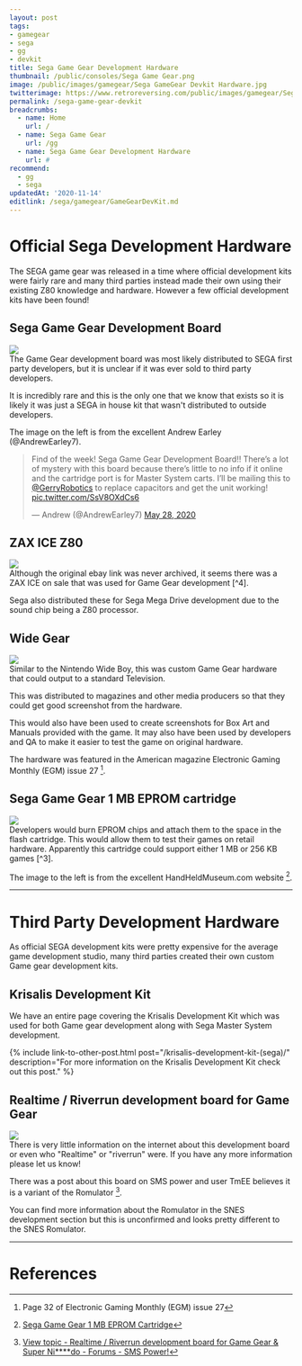 ```yaml
---
layout: post
tags: 
- gamegear
- sega
- gg
- devkit
title: Sega Game Gear Development Hardware
thumbnail: /public/consoles/Sega Game Gear.png
image: /public/images/gamegear/Sega GameGear Devkit Hardware.jpg
twitterimage: https://www.retroreversing.com/public/images/gamegear/Sega GameGear Devkit Hardware.jpg
permalink: /sega-game-gear-devkit
breadcrumbs:
  - name: Home
    url: /
  - name: Sega Game Gear
    url: /gg
  - name: Sega Game Gear Development Hardware
    url: #
recommend: 
  - gg
  - sega
updatedAt: '2020-11-14'
editlink: /sega/gamegear/GameGearDevKit.md
---
```


# Official Sega Development Hardware
The SEGA game gear was released in a time where official development kits were fairly rare and many third parties instead made their own using their existing Z80 knowledge and hardware. However a few official development kits have been found!

## Sega Game Gear Development Board
<section class="postSection">
    <img src="/public/images/gamegear/Sega Game Gear Development Board.jpg" class="wow slideInLeft postImage" />

 <div markdown="1">
The Game Gear development board was most likely distributed to SEGA first party developers, but it is unclear if it was ever sold to third party developers.

It is incredibly rare and this is the only one that we know that exists so it is likely it was just a SEGA in house kit that wasn't distributed to outside developers.

The image on the left is from the excellent Andrew Earley (@AndrewEarley7).
 </div>
</section> 

<blockquote class="twitter-tweet"><p lang="en" dir="ltr">Find of the week! Sega Game Gear Development Board!! There’s a lot of mystery with this board because there’s little to no info if it online and the cartridge port is for Master System carts. I’ll be mailing this to <a href="https://twitter.com/GerryRobotics?ref_src=twsrc%5Etfw">@GerryRobotics</a> to replace capacitors and get the unit working! <a href="https://t.co/SsV8OXdCs6">pic.twitter.com/SsV8OXdCs6</a></p>&mdash; Andrew (@AndrewEarley7) <a href="https://twitter.com/AndrewEarley7/status/1266102158614654976?ref_src=twsrc%5Etfw">May 28, 2020</a></blockquote> <script async src="https://platform.twitter.com/widgets.js" charset="utf-8"></script>


## ZAX ICE Z80
<section class="postSection">
    <img src="/public/images/gamegear/Sega ZAX ICE Z80.jpg" class="wow slideInLeft postImage" />

 <div markdown="1">
Although the original ebay link was never archived, it seems there was a ZAX ICE on sale that was used for Game Gear development [^4].

Sega also distributed these for Sega Mega Drive development due to the sound chip being a Z80 processor.
 </div>
</section> 



## Wide Gear
<section class="postSection">
    <img src="/public/images/gamegear/Sega Wide Gear.jpg" class="wow slideInLeft postImage" />

 <div markdown="1">
Similar to the Nintendo Wide Boy, this was custom Game Gear hardware that could output to a standard Television. 

This was distributed to magazines and other media producers so that they could get good screenshot from the hardware.

This would also have been used to create screenshots for Box Art and Manuals provided with the game. It may also have been used by developers and QA to make it easier to test the game on original hardware.

The hardware was featured in the American magazine Electronic Gaming Monthly (EGM) issue 27 [^2].
 </div>
</section> 

## Sega Game Gear 1 MB EPROM cartridge
<section class="postSection">
    <img src="/public/images/gamegear/Sega Game Gear 1 MB EPROM cartridge.jpg" class="wow slideInLeft postImage" />

 <div markdown="1">
Developers would burn EPROM chips and attach them to the space in the flash cartridge. This would allow them to test their games on retail hardware. Apparently this cartridge could support either 1 MB or 256 KB games [^3].

The image to the left is from the excellent HandHeldMuseum.com website [^3].
 </div>
</section> 


---
# Third Party Development Hardware
As official SEGA development kits were pretty expensive for the average game development studio, many third parties created their own custom Game gear development kits. 

## Krisalis Development Kit
We have an entire page covering the Krisalis Development Kit which was used for both Game gear development along with Sega Master System development.

{% include link-to-other-post.html post="/krisalis-development-kit-(sega)/" description="For more information on the Krisalis Development Kit check out this post." %}

## Realtime / Riverrun development board for Game Gear
<section class="postSection">
    <img src="/public/images/gamegear/Super Nintendo Sega Game Gear Software Development Board.jpg" class="wow slideInLeft postImage" />

 <div markdown="1">
There is very little information on the internet about this development board or even who "Realtime" or "riverrun" were. If you have any more information please let us know!

There was a post about this board on SMS power and user TmEE believes it is a variant of the Romulator [^5]. 

You can find more information about the Romulator in the SNES development section but this is unconfirmed and looks pretty different to the SNES Romulator.
 </div>
</section> 

---
# References
[^1]: [Wide Gear (console)](https://segaretro.org/Wide_Gear_(console))
[^2]: Page 32 of Electronic Gaming Monthly (EGM) issue 27
[^3]: [Sega Game Gear 1 MB EPROM Cartridge](http://devkits.handheldmuseum.com/GG_1MBEPROM.htm)
[^4]: [View topic - Gamegear dev kit - Forums - SMS Power!](https://www.smspower.org/forums/8090-GamegearDevKit)
[^5]: [View topic - Realtime / Riverrun development board for Game Gear & Super Ni****do - Forums - SMS Power!](https://www.smspower.org/forums/14418-RealtimeRiverrunDevelopmentBoardForGameGearSuperNiDo#76384)
